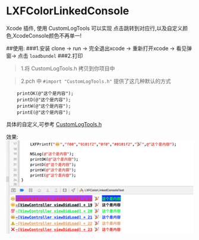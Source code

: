 # LXFColorLinkedConsole
Xcode 插件, 使用 CustomLogTools 可以实现 点击跳转到对应行,以及自定义颜色,XcodeConsole颜色不再单一!

##使用:
###1.安装
clone -> run -> 完全退出xcode -> 重新打开xcode -> 看见弹窗-> 点击 ```loadbundel```
###2.打印
>1.将 CustomLogTools.h 拷贝到你项目中

>2.pch 中 ```#import "CustomLogTools.h"```
提供了这几种默认的方式
```
    printOK(@"这个是内容");
    printD(@"这个是内容");
    printW(@"这个是内容");
    printE(@"这个是内容");
```
具体的自定义,可参考 [CustomLogTools.h](https://github.com/Rdxer/LXFColorLinkedConsole/blob/master/LXFColorLinkedConsole/LXFColorLinkedConsoleTest/CustomLogTools/CustomLogTools.h)

效果:
![效果图](https://github.com/Rdxer/LXFColorLinkedConsole/blob/master/img.png?raw=true)


